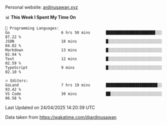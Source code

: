 Personal website: [ardinusawan.xyz](https://ardinusawan.xyz)

<!--START_SECTION:waka-->
📊 **This Week I Spent My Time On** 

```text
💬 Programming Languages: 
Go                       6 hrs 50 mins       ██████████████████████░░░   87.22 % 
JSON                     18 mins             █░░░░░░░░░░░░░░░░░░░░░░░░   04.02 % 
Markdown                 13 mins             █░░░░░░░░░░░░░░░░░░░░░░░░   02.94 % 
Text                     12 mins             █░░░░░░░░░░░░░░░░░░░░░░░░   02.59 % 
TypeScript               9 mins              █░░░░░░░░░░░░░░░░░░░░░░░░   02.10 % 

🔥 Editors: 
GoLand                   7 hrs 19 mins       ███████████████████████░░   93.42 % 
VS Code                  30 mins             ██░░░░░░░░░░░░░░░░░░░░░░░   06.58 % 
```


 Last Updated on 24/04/2025 14:20:39 UTC
<!--END_SECTION:waka-->
Data taken from https://wakatime.com/@ardinusawan
